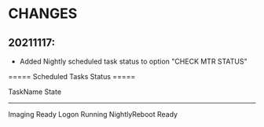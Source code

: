 # CHANGES

## 20211117:
- Added Nightly scheduled task status to option "CHECK MTR STATUS"

===== Scheduled Tasks Status =====

TaskName        State
--------        -----
Imaging         Ready
Logon         Running
NightlyReboot   Ready
